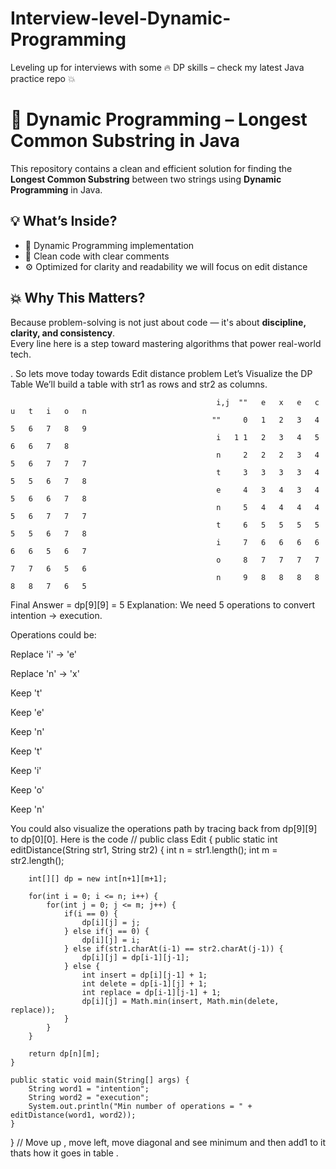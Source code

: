 # Interview-level-Dynamic-Programming
Leveling up for interviews with some 🔥 DP skills – check my latest Java practice repo 💥
# 🚀 Dynamic Programming – Longest Common Substring in Java

This repository contains a clean and efficient solution for finding the **Longest Common Substring** between two strings using **Dynamic Programming** in Java.

## 💡 What’s Inside?
- 🧠 Dynamic Programming implementation
- 🧼 Clean code with clear comments
- ⚙️ Optimized for clarity and readability
we will focus on edit distance 
## 💥 Why This Matters?
Because problem-solving is not just about code — it's about **discipline, clarity, and consistency**.  
Every line here is a step toward mastering algorithms that power real-world tech.

. So lets move today towards Edit distance problem Let’s Visualize the DP Table
We’ll build a table with str1 as rows and str2 as columns.


                                                  i,j  ""	e	x	e	c	u	t	i	o	n
                                                 ""     0	1	2	3	4	5	6	7	8	9
                                                  i   1	1	2	3	4	5	6	6	7	8
                                                  n	    2	2	2	3	4	5	6	7	7	7
                                                  t	    3	3	3	3	4	5	5	6	7	8
                                                  e	    4	3	4	3	4	5	6	6	7	8
                                                  n	    5	4	4	4	4	5	6	7	7	7
                                                  t	    6	5	5	5	5	5	5	6	7	8
                                                  i	    7	6	6	6	6	6	6	5	6	7
                                                  o	    8	7	7	7	7	7	7	6	5	6
                                                  n	    9	8	8	8	8	8	8	7	6	5
 Final Answer = dp[9][9] = 5
Explanation:
We need 5 operations to convert intention → execution.

Operations could be:

Replace 'i' → 'e'

Replace 'n' → 'x'

Keep 't'

Keep 'e'

Keep 'n'

Keep 't'

Keep 'i'

Keep 'o'

Keep 'n'

You could also visualize the operations path by tracing back from dp[9][9] to dp[0][0].
Here is the code //
public class Edit {
    public static int editDistance(String str1, String str2) {
        int n = str1.length();
        int m = str2.length();

        int[][] dp = new int[n+1][m+1];

        for(int i = 0; i <= n; i++) {
            for(int j = 0; j <= m; j++) {
                if(i == 0) {
                    dp[i][j] = j;
                } else if(j == 0) {
                    dp[i][j] = i;
                } else if(str1.charAt(i-1) == str2.charAt(j-1)) {
                    dp[i][j] = dp[i-1][j-1];
                } else {
                    int insert = dp[i][j-1] + 1;
                    int delete = dp[i-1][j] + 1;
                    int replace = dp[i-1][j-1] + 1;
                    dp[i][j] = Math.min(insert, Math.min(delete, replace));
                }
            }
        }

        return dp[n][m];
    }

    public static void main(String[] args) {
        String word1 = "intention";
        String word2 = "execution";
        System.out.println("Min number of operations = " + editDistance(word1, word2));
    }
}
// Move up , move left, move diagonal and see minimum and then add1 to it thats how it goes in table .

